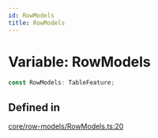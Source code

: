 ```yaml
---
id: RowModels
title: RowModels
---
```


# Variable: RowModels

```ts
const RowModels: TableFeature;
```

## Defined in

[core/row-models/RowModels.ts:20](https://github.com/TanStack/table/blob/main/packages/table-core/src/core/row-models/RowModels.ts#L20)
